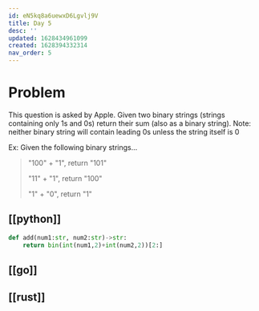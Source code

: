 ```yaml
---
id: eN5kq8a6uewxD6Lgvlj9V
title: Day 5
desc: ''
updated: 1628434961099
created: 1628394332314
nav_order: 5
---
```

# Problem
This question is asked by Apple. Given two binary strings (strings containing only 1s and 0s) return their sum (also as a binary string).
Note: neither binary string will contain leading 0s unless the string itself is 0

Ex: Given the following binary strings...

> "100" + "1", return "101"
>
> "11" + "1", return "100"
>
> "1" + "0", return  "1"


## [[python]]
```python
def add(num1:str, num2:str)->str:
    return bin(int(num1,2)+int(num2,2))[2:]
```
## [[go]]

## [[rust]]
